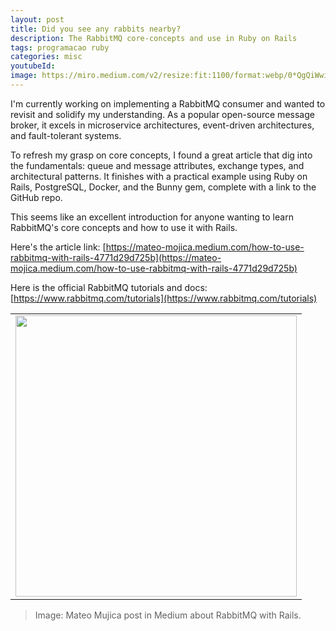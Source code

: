 ```yaml
---
layout: post
title: Did you see any rabbits nearby?
description: The RabbitMQ core-concepts and use in Ruby on Rails
tags: programacao ruby
categories: misc
youtubeId:
image: https://miro.medium.com/v2/resize:fit:1100/format:webp/0*QgQiWwi_nwsmuKf0
---
```


I'm currently working on implementing a RabbitMQ consumer and wanted to revisit and solidify my understanding. As a popular open-source message broker, it excels in microservice architectures, event-driven architectures, and fault-tolerant systems.

To refresh my grasp on core concepts, I found a great article that dig into the fundamentals: queue and message attributes, exchange types, and architectural patterns. It finishes with a practical example using Ruby on Rails, PostgreSQL, Docker, and the Bunny gem, complete with a link to the GitHub repo. 

This seems like an excellent introduction for anyone wanting to learn RabbitMQ's core concepts and how to use it with Rails.

Here's the article link: [https://mateo-mojica.medium.com/how-to-use-rabbitmq-with-rails-4771d29d725b](https://mateo-mojica.medium.com/how-to-use-rabbitmq-with-rails-4771d29d725b)

Here is the official RabbitMQ tutorials and docs: [https://www.rabbitmq.com/tutorials](https://www.rabbitmq.com/tutorials)

<table cellpadding="0" cellspacing="0" border="0" width="100%">
<tr><td align="center">
  <img src="https://miro.medium.com/v2/resize:fit:1100/format:webp/0*QgQiWwi_nwsmuKf0" width="450">
</td></tr>
</table>

>Image: Mateo Mujica post in Medium about RabbitMQ with Rails.
